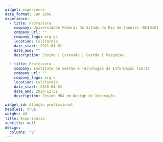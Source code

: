 ```yaml
---
widget: experience
date_format: Jan 2006
experience:
  - title: Professora
    company: Universidade Federal do Estado do Rio de Janeiro (UNIRIO)
    company_url: ""
    company_logo: org-gc
    location: California
    date_start: 2021-01-01
    date_end: ""
    description: Ensino | Extensão | Gestão | Pesquisa.
    
  - title: Professora
    company: Instituto de Gestão e Tecnologia da Informação (IGTI)
    company_url: ""
    company_logo: org-x
    location: California
    date_start: 2016-01-01
    date_end: 2020-12-31
    description: Ensino MBA em Design de Interação.
    
widget_id: Atuação profissional
headless: true
weight: 40
title: Experiência
subtitle: null
design:
  columns: "2"
---
```

